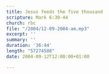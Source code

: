 ```yaml
---
title: Jesus feeds the five thousand
scripture: Mark 6:30-44
church: rbc
file: "/2004/12-09-2004-am.mp3"
excerpt: ''
summary: ''
duration: '36:44'
length: "57274508"
date: 2004-09-12T12:00:00+01:00

---
```

